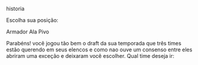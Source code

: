 historia

Escolha sua posição:

Armador 
Ala 
Pivo


Parabéns! você jogou tão bem o draft da sua temporada que três times estão querendo em seus elencos e como nao ouve um consenso entre eles abriram uma exceção e deixaram você escolher. Qual time deseja ir:

